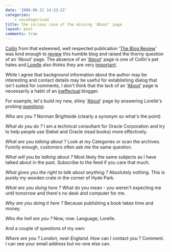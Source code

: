 ```yaml
---
date: '2006-06-21 14:33:22'
categories:
    - uncategorised
title: the curious case of the missing 'About' page
layout: post
comments: true
---
```

[Collin](http://www.cornellfinch.com) from that esteemed, well respected
publication '[The Blog Review](http://blogreview.wordpress.com/)' was
kind enough to
[review](http://blogreview.wordpress.com/2006/06/16/andy-cblog-in-isolation/)
this humble blog and raised the thorny question of an 'About' page. The
absence of an '[About](../about)' page is one of Collin's pet hates and
[Lorelle](http://lorelle.wordpress.com/about/) also thinks they are very
[important](http://lorelle.wordpress.com/2005/09/28/who-the-hell-are-you/).

While I agree that background information about the author may be
interesting and contact details may be useful for establishing dialog
that isn't suited for comments, I don't think that the lack of an
'[About](http://www.nbrightside.com/about/)' page is necessarily a habit of an
[ineffectual](http://www.nbrightside.com/blog/2006/06/09/7-habits-of-highly-ineffectual-bloggers/)
blogger.

For example, let's build my new, shiny
'[About](http://www.nbrightside.com/about/)' page by answering
Lorelle's probing
[questions](http://lorelle.wordpress.com/2005/09/28/who-the-hell-are-you/):

*Who are you ?*
Norman Brightside (clearly a synonym so what's the point)

*What do you do ?*
I am a technical consultant for Oracle Corporation and try to help
people use Siebel and Oracle (read books) more effectively.

*What are you talking about ?*
Look at my Categories or scan the archives. Funnily enough, customers
often ask me the same question.

*What will you be talking about ?*
Most likely the same subjects as I have talked about in the past.
Subscribe to the feed if you care that much.

*What gives you the right to talk about anything ?*
Absolutely nothing. This is purely my wooden crate in the corner of Hyde
Park.

*What are you doing here ?*
What do you mean - you weren't expecting me until tomorrow and there's
no desk and computer for me.

*Why are you doing it here ?*
Because publishing a book takes time and money.

*Who the hell are you ?*
Now, now. Language, Lorelle.

And a couple of questions of my own:

*Where are you ? London, near England.*
How can I contact you ? Comment. I can see your email address but no-one
else can.
